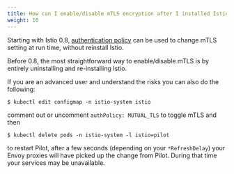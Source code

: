 ```yaml
---
title: How can I enable/disable mTLS encryption after I installed Istio?
weight: 10
---
```


Starting with Istio 0.8, [authentication policy]({{home}}/docs/concepts/security/authn-policy.html) can be used to change mTLS setting at run time, without reinstall Istio.

Before 0.8, the most straightforward way to enable/disable mTLS is by entirely
uninstalling and re-installing Istio.

If you are an advanced user and understand the risks you can also do the following:

```command
$ kubectl edit configmap -n istio-system istio
```

comment out or uncomment `authPolicy: MUTUAL_TLS` to toggle mTLS and then

```command
$ kubectl delete pods -n istio-system -l istio=pilot
```

to restart Pilot, after a few seconds (depending on your `*RefreshDelay`) your
Envoy proxies will have picked up the change from Pilot. During that time your
services may be unavailable.
